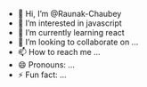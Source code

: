 - 👋 Hi, I’m @Raunak-Chaubey
- 👀 I’m interested in javascript 
- 🌱 I’m currently learning react 
- 💞️ I’m looking to collaborate on ...
- 📫 How to reach me ...
- 😄 Pronouns: ...
- ⚡ Fun fact: ...

<!---
Raunak-Chaubey/Raunak-Chaubey is a ✨ special ✨ repository because its `README.md` (this file) appears on your GitHub profile.
You can click the Preview link to take a look at your changes.
--->
